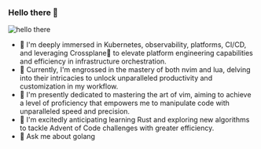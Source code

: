 ### Hello there 👋

![hello there]([https://media.giphy.com/media/3ornk57KwDXf81rjWM/giphy.gif](https://i.giphy.com/media/v1.Y2lkPTc5MGI3NjExYnhteTR5bzRzN3ZvbnRuNXFubWV2YW55MzdwN3VzeDYzM282eTYybiZlcD12MV9pbnRlcm5hbF9naWZfYnlfaWQmY3Q9Zw/Nx0rz3jtxtEre/giphy.gif))

- 🔭 I'm deeply immersed in Kubernetes, observability, platforms, CI/CD, and leveraging Crossplane🍡 to elevate platform engineering capabilities and efficiency in infrastructure orchestration.
- 🌱 Currently, I'm engrossed in the mastery of both nvim and lua, delving into their intricacies to unlock unparalleled productivity and customization in my workflow.
- 🦾 I'm presently dedicated to mastering the art of vim, aiming to achieve a level of proficiency that empowers me to manipulate code with unparalleled speed and precision. 
- 🚀 I'm excitedly anticipating learning Rust and exploring new algorithms to tackle Advent of Code challenges with greater efficiency.
- 💬 Ask me about golang
